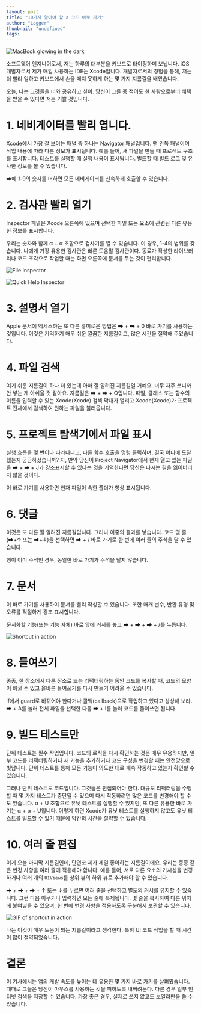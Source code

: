 ```yaml
---
layout: post
title: "10가지 알아야 할 X 코드 바로 가기"
author: "Logger"
thumbnail: "undefined"
tags: 
---
```



![MacBook glowing in the dark](https://miro.medium.com/max/10368/0*bPQGPaKJ_zXmB7cP)

소프트웨어 엔지니어로서, 저는 하루의 대부분을 키보드로 타이핑하며 보냅니다. iOS 개발자로서 제가 매일 사용하는 IDE는 Xcode입니다. 개발자로서의 경험을 통해, 저는 더 빨리 일하고 키보드에서 손을 떼지 못하게 하는 몇 가지 지름길을 배웠습니다.

오늘, 나는 그것들을 너와 공유하고 싶어. 당신이 그들 중 적어도 한 사람으로부터 혜택을 받을 수 있다면 저는 기쁠 것입니다.

# 1. 네비게이터를 빨리 엽니다.

Xcode에서 가장 잘 보이는 패널 중 하나는 Navigator 패널입니다. 맨 왼쪽 패널이며 작업 내용에 따라 다른 정보가 표시됩니다. 예를 들어, 새 파일을 만들 때 프로젝트 구조를 표시합니다. 테스트를 실행할 때 실행 내용이 표시됩니다. 빌드할 때 빌드 로그 및 유사한 정보를 볼 수 있습니다.

➡에 1-9의 숫자를 더하면 모든 네비게이터를 신속하게 호출할 수 있습니다.

# 2. 검사관 빨리 열기

Inspector 패널은 Xcode 오른쪽에 있으며 선택한 파일 또는 요소에 관련된 다른 유용한 정보를 표시합니다.

우리는 숫자와 함께 α + α 조합으로 검사기를 열 수 있습니다. 이 경우, 1-4의 범위를 갖습니다. 나에게 가장 유용한 검사관은 빠른 도움말 검사관이다. 동료가 작성한 라이브러리나 코드 조각으로 작업할 때는 화면 오른쪽에 문서를 두는 것이 편리합니다.

![File Inspector](https://miro.medium.com/max/1032/1*mQ7yNoCNVL5z4b6bMe2A-w.png)

![Quick Help Inspector](https://miro.medium.com/max/1040/1*TkmYXOpeW-gac1Bft3GT3g.png)

# 3. 설명서 열기

Apple 문서에 액세스하는 또 다른 흥미로운 방법은 ➡ + ➡ + 0 바로 가기를 사용하는 것입니다. 이것은 기억하기 매우 쉬운 깔끔한 지름길이고, 많은 시간을 절약해 주었습니다.

# 4. 파일 검색

여기 쉬운 지름길이 하나 더 있는데 아마 잘 알려진 지름길일 거예요. 너무 자주 쓰니까 안 넣는 게 아쉬울 것 같아요. 지름길은 ➡ + ➡ + O입니다. 파일, 클래스 또는 함수의 이름을 입력할 수 있는 Xcode(Xcode) 검색 막대가 열리고 Xcode(Xcode)가 프로젝트 전체에서 검색하여 원하는 파일을 불러옵니다.

# 5. 프로젝트 탐색기에서 파일 표시

실행 흐름을 몇 번이나 따라다니고, 다른 함수 호출을 명령 클릭하며, 결국 어디에 도달했는지 궁금하셨습니까? 자, 만약 당신이 Project Navigator에서 현재 열고 있는 파일을 ➡ + ➡ + J가 강조표시할 수 있다는 것을 기억한다면 당신은 다시는 길을 잃어버리지 않을 것이다.

이 바로 가기를 사용하면 현재 파일이 속한 폴더가 항상 표시됩니다.

# 6. 댓글

이것은 또 다른 잘 알려진 지름길입니다. 그러나 이중의 결과를 낳습니다. 코드 몇 줄(➡+↑ 또는 ➡+↓)을 선택하면 ➡ + / 바로 가기로 한 번에 여러 줄의 주석을 달 수 있습니다.

행이 이미 주석인 경우, 동일한 바로 가기가 주석을 달지 않습니다.

# 7. 문서

이 바로 가기를 사용하여 문서를 빨리 작성할 수 있습니다. 또한 매개 변수, 반환 유형 및 오류를 적절하게 강조 표시합니다.

문서화할 기능(또는 기능 자체) 바로 앞에 커서를 놓고 ➡ + ➡ + ➡ + /를 누릅니다.

![Shortcut in action](https://miro.medium.com/max/2480/1*pGb3Fb5qpr2xIylEJCD3FA.png)

# 8. 들여쓰기

종종, 한 장소에서 다른 장소로 또는 리팩터링하는 동안 코드를 복사할 때, 코드의 모양이 바뀔 수 있고 올바른 들여쓰기를 다시 만들기 어려울 수 있습니다.

if에서 guard로 바뀌어야 한다거나 콜백(callback)으로 작업하고 있다고 상상해 보라. ➡ + A를 눌러 전체 파일을 선택한 다음 ➡ + I를 눌러 코드를 들여쓰면 됩니다.

# 9. 빌드 테스트만

단위 테스트는 필수 작업입니다. 코드의 로직을 다시 확인하는 것은 매우 유용하지만, 일부 코드를 리팩터링하거나 새 기능을 추가하거나 코드 구성을 변경할 때는 안전망으로 빛납니다. 단위 테스트를 통해 모든 기능이 의도한 대로 계속 작동하고 있는지 확인할 수 있습니다.

그러나 단위 테스트도 코드입니다. 그것들은 편집되어야 한다. 대규모 리팩터링을 수행할 때 몇 가지 테스트가 중단될 수 있으며 다시 작동하려면 많은 코드를 변경해야 할 수도 있습니다. α + U 조합으로 유닛 테스트를 실행할 수 있지만, 또 다른 유용한 바로 가기는 α + α + U입니다. 이렇게 하면 Xcode가 유닛 테스트를 실행하지 않고도 유닛 테스트를 빌드할 수 있기 때문에 약간의 시간을 절약할 수 있습니다.

# 10. 여러 줄 편집

이게 오늘 마지막 지름길인데, 단연코 제가 제일 좋아하는 지름길이에요. 우리는 종종 같은 변경 사항을 여러 줄에 적용해야 합니다. 예를 들어, 서로 다른 요소의 가시성을 변경하거나 여러 개의 `UIViews`를 상위 뷰의 하위 뷰로 추가해야 할 수 있습니다.

➡ + ➡ + ➡ + ↑ 또는 ↓를 누르면 여러 줄을 선택하고 별도의 커서를 유지할 수 있습니다. 그런 다음 아무거나 입력하면 모든 줄에 복제됩니다. 몇 줄을 복사하여 다른 위치에 붙여넣을 수 있으며, 한 번에 변경 사항을 적용하도록 구분해서 보관할 수 있습니다.

![GIF of shortcut in action](https://miro.medium.com/max/4084/1*5l7Tc-5W1Yk9Z-KPxY049Q.gif)

나는 이것이 매우 도움이 되는 지름길이라고 생각한다. 특히 UI 코드 작업을 할 때 시간이 많이 절약되었습니다.

# 결론

이 기사에서는 앱의 개발 속도를 높이는 데 유용한 몇 가지 바로 가기를 살펴봤습니다. 때때로 그들은 당신이 마우스를 사용하는 것을 피하도록 내버려둔다. 다른 경우 일부 인터넷 검색을 저장할 수 있습니다. 가장 좋은 경우, 실제로 쓰지 않고도 보일러판을 쓸 수 있습니다.